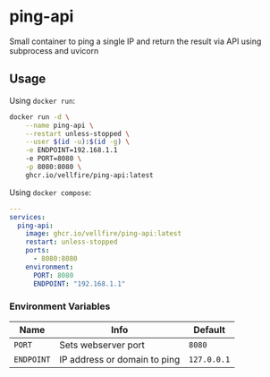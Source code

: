 # ping-api

Small container to ping a single IP and return the result via API using subprocess and uvicorn

## Usage

Using `docker run`:

```sh
docker run -d \
    --name ping-api \
    --restart unless-stopped \
    --user $(id -u):$(id -g) \
    -e ENDPOINT=192.168.1.1
    -e PORT=8080 \
    -p 8080:8080 \
    ghcr.io/vellfire/ping-api:latest
```

Using `docker compose`:

```yml
---
services:
  ping-api:
    image: ghcr.io/vellfire/ping-api:latest
    restart: unless-stopped
    ports:
      - 8080:8080
    environment:
      PORT: 8080
      ENDPOINT: "192.168.1.1"
```

### Environment Variables

| Name         | Info                              | Default     |
|--------------|-----------------------------------|-------------|
| `PORT`       | Sets webserver port               | `8080`      |
| `ENDPOINT`   | IP address or domain to ping      | `127.0.0.1` |
